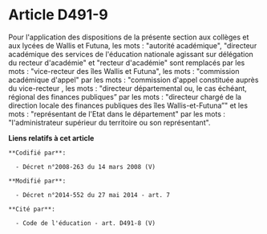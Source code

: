 # Article D491-9

Pour l'application des dispositions de la présente section aux collèges et aux lycées de Wallis et Futuna, les mots :
"autorité académique", "directeur académique des services de l'éducation nationale agissant sur délégation du recteur
d'académie" et "recteur d'académie" sont remplacés par les mots : "vice-recteur des îles Wallis et Futuna", les mots :
"commission académique d'appel" par les mots : "commission d'appel constituée    auprès du vice-recteur , les mots :
"directeur départemental ou, le cas échéant, régional des finances publiques” par les mots : "directeur chargé de la
direction locale des finances publiques des îles Wallis-et-Futuna”" et les mots : "représentant de l'Etat dans le
département" par les mots : "l'administrateur supérieur du territoire ou son représentant".

**Liens relatifs à cet article**

	**Codifié par**:

	  - Décret n°2008-263 du 14 mars 2008 (V)

	**Modifié par**:

	  - Décret n°2014-552 du 27 mai 2014 - art. 7

	**Cité par**:

	  - Code de l'éducation - art. D491-8 (V)
